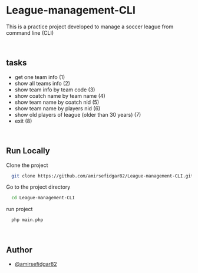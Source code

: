 
# League-management-CLI


This is a practice project developed to manage a soccer league from command line (CLI)

&nbsp;

## tasks

- get one team info (1)
- show all teams info (2)
- show team info by team code (3)
- show coatch name by team name (4)
- show team name by coatch nid (5)
- show team name by players nid (6)
- show old players of league (older than 30 years) (7)
- exit (8)

&nbsp;

## Run Locally

Clone the project

```bash
  git clone https://github.com/amirsefidgar82/League-management-CLI.git
```

Go to the project directory

```bash
  cd League-management-CLI
```

run project

```bash
  php main.php
```

&nbsp;

## Author

- [@amirsefidgar82](https://www.github.com/amirsefidgar82)